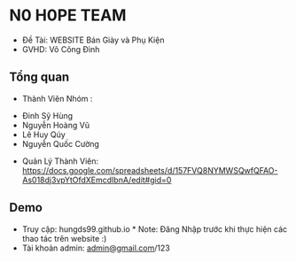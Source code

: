 # N0 H0PE TEAM
  * Đề Tài: WEBSITE Bán Giày và Phụ Kiện
  * GVHD: Võ Công Đình

## Tổng quan
  * Thành Viên Nhóm : 
   - Đinh Sỹ Hùng 
   - Nguyễn Hoàng Vũ 
   - Lê Huy Qúy 
   - Nguyễn Quốc Cường 
 * Quản Lý Thành Viên: https://docs.google.com/spreadsheets/d/157FVQ8NYMWSQwfQFAO-As018dj3vpYtOfdXEmcdIbnA/edit#gid=0

## Demo
   - Truy cập: hungds99.github.io
    * Note: Đăng Nhập trước khi thực hiện các thao tác trên website :)
   - Tài khoản admin: admin@gmail.com/123  

